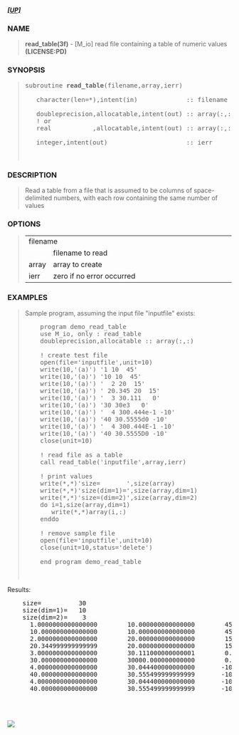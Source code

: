 <?
<body>
  <a name="top" id="top"></a>
  <h5><a href="download.html">[UP]</a></h5>
  <div id="Container">
    <div id="Content">
      <div class="c33">
      </div><a name="0"></a>
      <h3><a name="0">NAME</a></h3>
      <blockquote>
        <b>read_table(3f)</b> - [M_io] read file containing a table of numeric values <b>(LICENSE:PD)</b>
      </blockquote><a name="contents" id="contents"></a>
      <h3><a name="7">SYNOPSIS</a></h3>
      <blockquote>
        <pre>
subroutine <b>read_table</b>(filename,array,ierr)
<br />   character(len=*),intent(in)             :: filename
<br />   doubleprecision,allocatable,intent(out) :: array(:,:)
   ! or
   real           ,allocatable,intent(out) :: array(:,:)
<br />   integer,intent(out)                     :: ierr
<br />
</pre>
      </blockquote><a name="2"></a>
      <h3><a name="2">DESCRIPTION</a></h3>
      <blockquote>
        Read a table from a file that is assumed to be columns of space-delimited numbers, with each row containing the same number of values
      </blockquote><a name="3"></a>
      <h3><a name="3">OPTIONS</a></h3>
      <blockquote>
        <table cellpadding="3">
          <tr valign="top">
            <td class="c34" colspan="2">filename</td>
          </tr>
          <tr valign="top">
            <td width="6%"></td>
            <td>filename to read</td>
          </tr>
          <tr valign="top">
            <td class="c34" width="6%" nowrap="nowrap">array</td>
            <td valign="bottom">array to create</td>
          </tr>
          <tr valign="top">
            <td class="c34" width="6%" nowrap="nowrap">ierr</td>
            <td valign="bottom">zero if no error occurred</td>
          </tr>
        </table>
      </blockquote><a name="4"></a>
      <h3><a name="4">EXAMPLES</a></h3>
      <blockquote>
        Sample program, assuming the input file "inputfile" exists:
        <pre>
    program demo_read_table
    use M_io, only : read_table
    doubleprecision,allocatable :: array(:,:)
<br />    ! create test file
    open(file='inputfile',unit=10)
    write(10,'(a)') '1 10  45'
    write(10,'(a)') '10 10  45'
    write(10,'(a)') '  2 20  15'
    write(10,'(a)') ' 20.345 20  15'
    write(10,'(a)') '  3 30.111   0'
    write(10,'(a)') '30 30e3   0'
    write(10,'(a)') '  4 300.444e-1 -10'
    write(10,'(a)') '40 30.5555d0 -10'
    write(10,'(a)') '  4 300.444E-1 -10'
    write(10,'(a)') '40 30.5555D0 -10'
    close(unit=10)
<br />    ! read file as a table
    call read_table('inputfile',array,ierr)
<br />    ! print values
    write(*,*)'size=       ',size(array)
    write(*,*)'size(dim=1)=',size(array,dim=1)
    write(*,*)'size=(dim=2)',size(array,dim=2)
    do i=1,size(array,dim=1)
       write(*,*)array(i,:)
    enddo
<br />    ! remove sample file
    open(file='inputfile',unit=10)
    close(unit=10,status='delete')
<br />    end program demo_read_table
<br />
</pre>
      </blockquote>Results:
      <pre>
    size=          30
    size(dim=1)=   10
    size(dim=2)=    3
      1.0000000000000000        10.000000000000000        45.000000000000000
      10.000000000000000        10.000000000000000        45.000000000000000
      2.0000000000000000        20.000000000000000        15.000000000000000
      20.344999999999999        20.000000000000000        15.000000000000000
      3.0000000000000000        30.111000000000001        0.0000000000000000
      30.000000000000000        30000.000000000000        0.0000000000000000
      4.0000000000000000        30.044400000000000       -10.000000000000000
      40.000000000000000        30.555499999999999       -10.000000000000000
      4.0000000000000000        30.044400000000000       -10.000000000000000
      40.000000000000000        30.555499999999999       -10.000000000000000
<br />
</pre><a name="5"></a>
      <br />
      <div class="c33"><img src="images/read_table.3m_io.gif" /></div>
    </div>
  </div>
</body>
